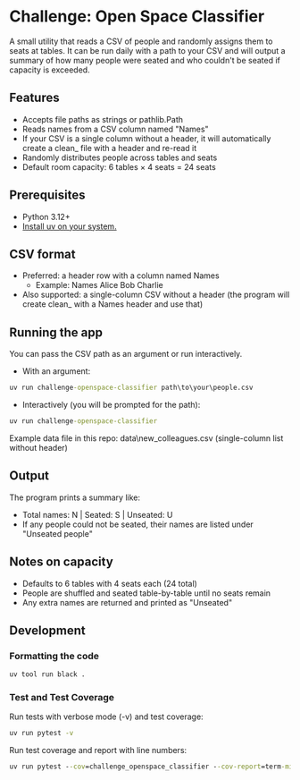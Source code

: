 # Challenge: Open Space Classifier

A small utility that reads a CSV of people and randomly assigns them to seats at tables. It can be run daily with a path to your CSV and will output a summary of how many people were seated and who couldn't be seated if capacity is exceeded.

## Features
- Accepts file paths as strings or pathlib.Path
- Reads names from a CSV column named "Names"
- If your CSV is a single column without a header, it will automatically create a clean_ file with a header and re-read it
- Randomly distributes people across tables and seats
- Default room capacity: 6 tables × 4 seats = 24 seats

## Prerequisites
- Python 3.12+
- [Install uv on your system.](https://docs.astral.sh/uv/getting-started/installation/)

## CSV format
- Preferred: a header row with a column named Names
  - Example:
    Names
    Alice
    Bob
    Charlie
- Also supported: a single-column CSV without a header (the program will create clean_<filename> with a Names header and use that)

## Running the app
You can pass the CSV path as an argument or run interactively.

- With an argument:
```cmd
uv run challenge-openspace-classifier path\to\your\people.csv
```

- Interactively (you will be prompted for the path):
```cmd
uv run challenge-openspace-classifier
```

Example data file in this repo: data\new_colleagues.csv (single-column list without header)

## Output
The program prints a summary like:

- Total names: N | Seated: S | Unseated: U
- If any people could not be seated, their names are listed under "Unseated people"

## Notes on capacity
- Defaults to 6 tables with 4 seats each (24 total)
- People are shuffled and seated table-by-table until no seats remain
- Any extra names are returned and printed as "Unseated"

## Development

### Formatting the code
```cmd
uv tool run black .
```

### Test and Test Coverage
Run tests with verbose mode (-v) and test coverage:
```cmd
uv run pytest -v
```

Run test coverage and report with line numbers:
```cmd
uv run pytest --cov=challenge_openspace_classifier --cov-report=term-missing
```





